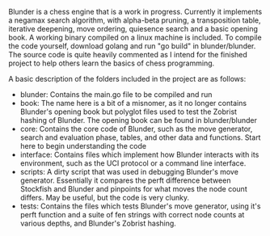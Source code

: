 Blunder is a chess engine that is a work in progress. Currently it implements a negamax search algorithm,
with alpha-beta pruning, a transposition table, iterative deepening, move ordering, quiesence search and
a basic opening book. A working binary compiled on a linux machine is included. To compile the code yourself,
download golang and run "go build" in blunder/blunder. The source code is quite heavily commented as I intend
for the finished project to help others learn the basics of chess programming.

A basic description of the folders included in the project are as follows:

* blunder: Contains the main.go file to be compiled and run
* book: The name here is a bit of a misnomer, as it no longer contains Blunder's opening book but polyglot files used to test the Zobrist hashing of Blunder. The opening book can be found in blunder/blunder
* core: Contains the core code of Blunder, such as the move generator, search and evaluation phase, tables, and other data and functions. Start here to begin understanding the code
* interface: Contains files which implement how Blunder interacts with its environment, such as the UCI protocol or a command line interface.
* scripts: A dirty script that was used in debugging Blunder's move generator. Essentially it compares the perft difference between Stockfish and Blunder and pinpoints for what moves the node count differs. May be useful, but the code is very clunky. 
* tests: Contains the files which tests Blunder's move generator, using it's perft function and a suite of fen strings with correct node counts at various depths, and Blunder's Zobrist hashing.